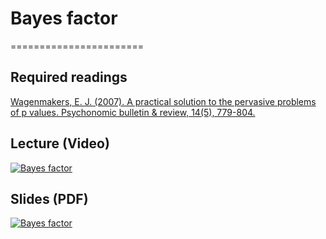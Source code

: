 # Bayes factor
=======================

## Required readings

[Wagenmakers, E. J. (2007). A practical solution to the pervasive problems of p values. Psychonomic bulletin & review, 14(5), 779-804.](https://link.springer.com/article/10.3758/bf03194105)

## Lecture (Video)

[![Bayes factor](../thumbnails/bayes-factor.jpeg)](https://www.youtube.com/watch?v=ojcsalMhe_k "Bayes factor")

## Slides (PDF)

[![Bayes factor](../thumbnails/bayes-factor.jpeg)](https://github.com/CoAxLab/Data-Explorations/blob/main/book/slides/bayes-factor.pdf "Bayes factor")
